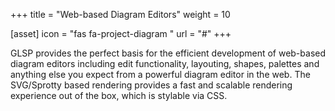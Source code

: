 +++
title = "Web-based Diagram Editors"
weight = 10

[asset]
  icon = "fas fa-project-diagram	"
  url = "#"
+++

GLSP provides the perfect basis for the efficient development of web-based diagram editors including edit functionality, layouting, shapes, palettes and anything else you expect from a powerful diagram editor in the web. The SVG/Sprotty based rendering provides a fast and scalable rendering experience out of the box, which is stylable via CSS.